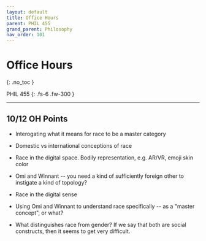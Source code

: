 ```yaml
---
layout: default
title: Office Hours
parent: PHIL 455
grand_parent: Philosophy
nav_order: 101
---
```


# Office Hours
{: .no_toc }

PHIL 455
{: .fs-6 .fw-300 }

---

## 10/12 OH Points
- Interogating what it means for race to be a master category
- Domestic vs international conceptions of race
- Race in the digital space. Bodily representation, e.g. AR/VR, emoji skin color
- Omi and Winnant -- you need a kind of sufficiently foreign other to instigate a kind of topology?
- Race in the digital sense


- Using Omi and Winnant to understand race specifically -- as a "master concept", or what?
- What distinguishes race from gender? If we say that both are social constructs, then it seems to get very difficult.


